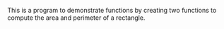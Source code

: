 This is a program to demonstrate functions by creating two functions to compute the area and perimeter of a rectangle.
